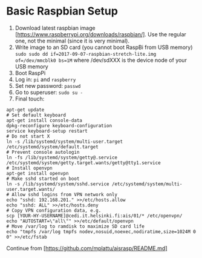 # Basic Raspbian Setup

 1. Download latest raspbian image [https://www.raspberrypi.org/downloads/raspbian/]. Use the regular one, not the minimal (since it is very minimal).
 2. Write image to an SD card (you cannot boot RaspBi from USB memory)
    `sudo sudo dd if=2017-09-07-raspbian-stretch-lite.img of=/dev/mmcblk0 bs=1M`
    where /dev/sdXXX is the device node of your USB memory
 3. Boot RaspPi
 4. Log in: `pi` and `raspberry`
 5. Set new password: `passwd`
 6. Go to superuser: `sudo su -`
 7. Final touch:

```
apt-get update
# Set default keyboard
apt-get install console-data
dpkg-reconfigure keyboard-configuration
service keyboard-setup restart
# Do not start X
ln -s /lib/systemd/system/multi-user.target /etc/systemd/system/default.target
# Prevent console autologin
ln -fs /lib/systemd/system/getty@.service /etc/systemd/system/getty.target.wants/getty@tty1.service
# Install openvpn
apt-get install openvpn
# Make sshd started on boot
ln -s /lib/systemd/system/sshd.service /etc/systemd/system/multi-user.target.wants/
# Allow sshd logins from VPN network only
echo "sshd: 192.168.201." >>/etc/hosts.allow
echo "sshd: ALL" >>/etc/hosts.deny
# Copy VPN configuration data, e.g.
scp [YOUR-HY-USERNAME]@cedi.it.helsinki.fi:ais/01/* /etc/openvpn/
echo "AUTOSTART=\"all\"" >>/etc/default/openvpn
# Move /var/log to ramdisk to maximize SD card life
echo "tmpfs /var/log tmpfs nodev,nosuid,noexec,nodiratime,size=1024M 0 0" >>/etc/fstab
```

Continue from [https://github.com/mplattu/aisrasp/README.md]
